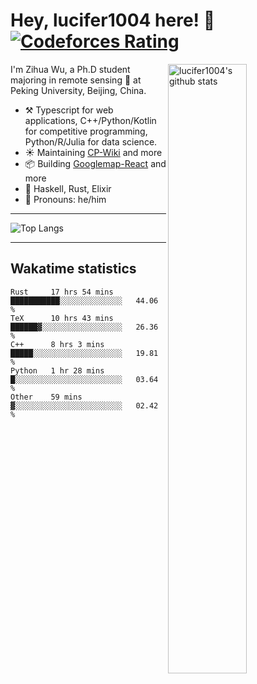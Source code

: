 # Hey, lucifer1004 here! :wave: [![Codeforces Rating](https://cfrating.ihcr.top/?user=lucifer1004&style=flat-square)](https://codeforces.com/profile/lucifer1004)

<img width="50%" align="right" alt="lucifer1004's github stats" src="https://github-readme-stats.vercel.app/api?username=lucifer1004&show_icons=true">

I'm Zihua Wu, a Ph.D student majoring in remote sensing :satellite: at Peking University, Beijing, China.

- :hammer_and_pick: Typescript for web applications, C++/Python/Kotlin for competitive programming, Python/R/Julia for data science.
- :sunny: Maintaining [CP-Wiki](https://cp-wiki.vercel.app) and more 
- :package: Building [Googlemap-React](https://github.com/googlemap-react/googlemap-react) and more
- :seedling: Haskell, Rust, Elixir
- :man: Pronouns: he/him

---

![Top Langs](https://github-readme-stats.vercel.app/api/top-langs/?username=lucifer1004&layout=compact)

---

## Wakatime statistics

<!--START_SECTION:waka-->
```text
Rust     17 hrs 54 mins  ███████████░░░░░░░░░░░░░░   44.06 % 
TeX      10 hrs 43 mins  ██████▓░░░░░░░░░░░░░░░░░░   26.36 % 
C++      8 hrs 3 mins    █████░░░░░░░░░░░░░░░░░░░░   19.81 % 
Python   1 hr 28 mins    █░░░░░░░░░░░░░░░░░░░░░░░░   03.64 % 
Other    59 mins         ▓░░░░░░░░░░░░░░░░░░░░░░░░   02.42 % 
```
<!--END_SECTION:waka-->
